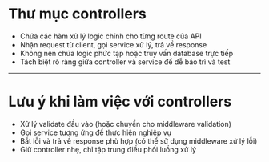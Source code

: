 # Thư mục controllers

- Chứa các hàm xử lý logic chính cho từng route của API
- Nhận request từ client, gọi service xử lý, trả về response
- Không nên chứa logic phức tạp hoặc truy vấn database trực tiếp
- Tách biệt rõ ràng giữa controller và service để dễ bảo trì và test

---

# Lưu ý khi làm việc với controllers

- Xử lý validate đầu vào (hoặc chuyển cho middleware validation)
- Gọi service tương ứng để thực hiện nghiệp vụ
- Bắt lỗi và trả về response phù hợp (có thể sử dụng middleware xử lý lỗi)
- Giữ controller nhẹ, chỉ tập trung điều phối luồng xử lý
